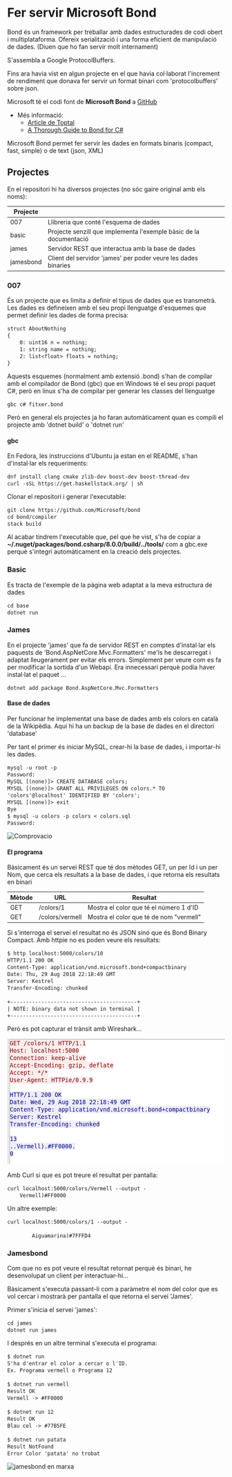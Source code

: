 # Fer servir Microsoft Bond

Bond és un framework per treballar amb dades estructurades de codi obert i multiplataforma.
Ofereix serialització i una forma eficient de manipulació de dades. (Diuen que ho fan servir molt internament)

S'assembla a Google ProtocolBuffers.

Fins ara havia vist en algun projecte en el que havia col·laborat l'increment de rendiment que donava fer servir un format binari com 'protocolbuffers' sobre json.

Microsoft té el codi font de **Microsoft Bond** a [GitHub](https://github.com/Microsoft/bond)

- Més informació:
  - [Article de Toptal](https://www.toptal.com/microsoft/meet-bond-microsoft-bond)
  - [A Thorough Guide to Bond for C#](https://microsoft.github.io/bond/manual/bond_cs.html#deserializer)

Microsoft Bond permet fer servir les dades en formats binaris (compact, fast, simple) o de text (json, XML)

## Projectes

En el repositori hi ha diversos projectes (no sóc gaire original amb els noms):

| Projecte  |                                                                    |
| --------- | ------------------------------------------------------------------ |
| 007       | Llibreria que conté l'esquema de dades                             |
| basic     | Projecte senzill que implementa l'exemple bàsic de la documentació |
| james     | Servidor REST que interactua amb la base de dades                  |
| jamesbond | Client del servidor 'james' per poder veure les dades binaries     |

### 007

És un projecte que es limita a definir el tipus de dades que es transmetrà. Les dades es defineixen amb el seu propi llenguatge d'esquemes que permet definir les dades de forma precisa:

    struct AboutNothing
    {
        0: uint16 n = nothing;
        1: string name = nothing;
        2: list<float> floats = nothing;
    }

Aquests esquemes (normalment amb extensió .bond) s'han de compilar amb el compilador de Bond (gbc) que en Windows té el seu propi paquet C#, però en linux s'ha de compilar per generar les classes del llenguatge

    gbc c# fitxer.bond

Però en general els projectes ja ho faran automàticament quan es compili el projecte amb 'dotnet build' o 'dotnet run'

#### gbc

En Fedora, les instruccions d'Ubuntu ja estan en el README, s'han d'instal·lar els requeriments:

    dnf install clang cmake zlib-dev boost-dev boost-thread-dev
    curl -sSL https://get.haskellstack.org/ | sh

Clonar el repositori i generar l'executable:

    git clone https://github.com/Microsoft/bond
    cd bond/compiler
    stack build

Al acabar tindrem l'executable que, pel que he vist, s'ha de copiar a **~/.nuget/packages/bond.csharp/8.0.0/build/../tools/** com a gbc.exe perquè s'integri automàticament en la creació dels projectes.

### Basic

Es tracta de l'exemple de la pàgina web adaptat a la meva estructura de dades

    cd base
    dotnet run

### James

En el projecte 'james' que fa de servidor REST en comptes d'instal·lar els paquests de 'Bond.AspNetCore.Mvc.Formatters' me'ls he descarregat i adaptat lleugerament per evitar els errors. Simplement per veure com es fa per modificar la sortida d'un Webapi. Era innecessari perquè podia haver instal·lat el paquet ...

    dotnet add package Bond.AspNetCore.Mvc.Formatters

#### Base de dades

Per funcionar he implementat una base de dades amb els colors en català de la Wikipèdia. Aquí hi ha un backup de la base de dades en el directori 'database'

Per tant el primer és iniciar MySQL, crear-hi la base de dades, i importar-hi les dades.

    mysql -u root -p
    Password:
    MySQL [(none)]> CREATE DATABASE colors;
    MYSQL [(none)]> GRANT ALL PRIVILEGES ON colors.* TO 'colors'@localhost' IDENTIFIED BY 'colors';
    MYSQL [(none)]> exit
    Bye
    $ mysql -u colors -p colors < colors.sql
    Password:

![Comprovacio](https://cdn.rawgit.com/utrescu/ColorsBondNet/cf450ea8/mysql.svg)

#### El programa

Bàsicament és un servei REST que té dos mètodes GET, un per Id i un per Nom, que cerca els resultats a la base de dades, i que retorna els resultats en binari

| Mètode | URL             | Resultat                                |
| ------ | --------------- | --------------------------------------- |
| GET    | /colors/1       | Mostra el color que té el número 1 d'ID |
| GET    | /colors/vermell | Mostra el color que té de nom "vermell" |

Si s'interroga el servei el resultat no és JSON sinó que és Bond Binary Compact. Amb httpie no es poden veure els resultats:

    $ http localhost:5000/colors/10
    HTTP/1.1 200 OK
    Content-Type: application/vnd.microsoft.bond+compactbinary
    Date: Thu, 29 Aug 2018 22:18:49 GMT
    Server: Kestrel
    Transfer-Encoding: chunked

    +-----------------------------------------+
    | NOTE: binary data not shown in terminal |
    +-----------------------------------------+

Però es pot capturar el trànsit amb Wireshark...

![GET color](bond.png)

Amb Curl si que es pot treure el resultat per pantalla:

    curl localhost:5000/colors/Vermell --output -
        Vermell)#FF0000

Un altre exemple:

    curl localhost:5000/colors/1 --output -

            Aiguamarina)#7FFFD4

### Jamesbond

Com que no es pot veure el resultat retornat perquè és binari, he desenvolupat un client per interactuar-hi...

Bàsicament s'executa passant-li com a paràmetre el nom del color que es vol cercar i mostrarà per pantalla el que retorna el servei 'James'.

Primer s'inicia el servei 'james':

    cd james
    dotnet run james

I després en un altre terminal s'executa el programa:

    $ dotnet run
    S'ha d'entrar el color a cercar o l'ID.
    Ex. Programa vermell o Programa 12

    $ dotnet run vermell
    Result OK
    Vermell -> #FF0000

    $ dotnet run 12
    Result OK
    Blau cel -> #77B5FE

    $ dotnet run patata
    Result NotFound
    Error Color 'patata' no trobat

![jamesbond en marxa](https://cdn.rawgit.com/utrescu/ColorsBondNet/d1885197/jamesbond.svg)

